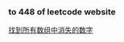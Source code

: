 ### to 448 of leetcode website

[找到所有数组中消失的数字](https://leetcode-cn.com/problems/find-all-numbers-disappeared-in-an-array/)